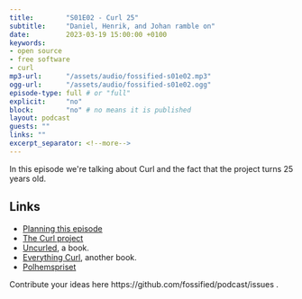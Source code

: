 ```yaml
---
title:        "S01E02 - Curl 25"
subtitle:     "Daniel, Henrik, and Johan ramble on"
date:         2023-03-19 15:00:00 +0100
keywords:
- open source
- free software
- curl
mp3-url:      "/assets/audio/fossified-s01e02.mp3"
ogg-url:      "/assets/audio/fossified-s01e02.ogg"
episode-type: full # or "full"
explicit:     "no"
block:        "no" # no means it is published
layout: podcast
guests: ""
links: ""
excerpt_separator: <!--more-->
---
```

In this episode we're talking about Curl and the fact that the project turns 25 years old.
<!--more-->

<h2>Links</h2>
<ul>
<li><a href='https://github.com/fossified/podcast/issues/14'>Planning this episode</a></li>
<li><a href='https://curl.se/'>The Curl project</a></li>
<li><a href='https://un.curl.dev/'>Uncurled</a>, a book.</li>
<li><a href='https://everything.curl.dev/'>Everything Curl</a>, another book.</li>
<li><a href='https://daniel.haxx.se/blog/2017/10/16/polhemspriset-2017/'>Polhemspriset</a></li>
</ul>
Contribute your ideas here https://github.com/fossified/podcast/issues .
